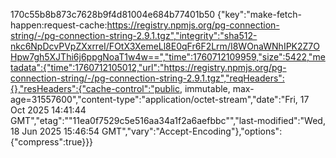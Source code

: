 
170c55b8b873c7628b9f4d81004e684b77401b50	{"key":"make-fetch-happen:request-cache:https://registry.npmjs.org/pg-connection-string/-/pg-connection-string-2.9.1.tgz","integrity":"sha512-nkc6NpDcvPVpZXxrreI/FOtX3XemeLl8E0qFr6F2Lrm/I8WOnaWNhIPK2Z7OHpw7gh5XJThi6j6ppgNoaT1w4w==","time":1760712109959,"size":5422,"metadata":{"time":1760712105012,"url":"https://registry.npmjs.org/pg-connection-string/-/pg-connection-string-2.9.1.tgz","reqHeaders":{},"resHeaders":{"cache-control":"public, immutable, max-age=31557600","content-type":"application/octet-stream","date":"Fri, 17 Oct 2025 14:41:44 GMT","etag":"\"11ea0f7529c5e516aa34a1f2a6aefbbc\"","last-modified":"Wed, 18 Jun 2025 15:46:54 GMT","vary":"Accept-Encoding"},"options":{"compress":true}}}
